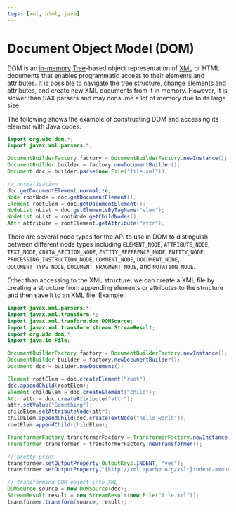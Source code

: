 ```yaml
---
tags: [xml, html, java]
---
```


# Document Object Model (DOM)

DOM is an [in-memory](202312062111.md) [Tree](202112101956.md)-based object
representation of [XML](202305281742.md) or HTML documents that enables
programmatic access to their elements and attributes. It is possible to
navigate the tree structure, change elements and attributes, and create new XML
documents from it in memory. However, it is slower than SAX parsers and may
consume a lot of memory due to its large size.

The following shows the example of constructing DOM and accessing its element
with Java codes:

```java
import org.w3c.dom.*;
import javax.xml.parsers.*;

DocumentBuilderFactory factory = DocumentBuilderFactory.newInstance();
DocumentBuilder builder = factory.newDocumentBuilder();
Document doc = builder.parse(new File("file.xml"));

// normalisation
doc.getDocumentElement.normalize;
Node rootNode = doc.getDocumentElement();
Element rootElem = doc.getDocumentElement();
NodeList nList = doc.getElementsByTagName("elem");
NodeList nList = rootNode.getChildNodes();
Attr attribute = rootElement.getAttribute("attr");
```

There are several node types for the API to use in DOM to distinguish between
different node types including `ELEMENT_NODE`, `ATTRIBUTE_NODE`, `TEXT_NODE`,
`CDATA_SECTION_NODE`, `ENTITY_REFERENCE_NODE`, `ENTITY_NODE`,
`PROCESSING_INSTRUCTION_NODE`, `COMMENT_NODE`, `DOCUMENT_NODE`,
`DOCUMENT_TYPE_NODE`, `DOCUMENT_FRAGMENT_NODE`, and `NOTATION_NODE`.

Other than accessing to the XML structure, we can create a XML file by creating
a structure from appending elements or attributes to the structure and then save
it to an XML file. Example:

```java
import javax.xml.parsers.*;
import javax.xml.transform.*;
import javax.xml.tranform.dom.DOMSource;
import javax.xml.transform.stream.StreamResult;
import org.w3c.dom.*;
import java.io.File;

DocumentBuilderFactory factory = DocumentBuilderFactory.newInstance();
DocumentBuilder builder = factory.newDocumentBuilder();
Document doc = builder.newDocument();

Element rootElem = doc.createElement("root");
doc.appendChild(rootElem);
Element childElem = doc.createElement("child");
Attr attr = doc.createAttribute("attr");
attr.setValue("Something");
childElem.setAttributeNode(attr);
childElem.appendChild(doc.createTextNode("hello world"));
rootElem.appendChild(childElem);

TransformerFactory transformerFactory = TransformerFactory.newInstance();
Transformer transformer = transformerFactory.newTransformer();

// pretty print
transformer.setOutputProperty(OutputKeys.INDENT, "yes");
transformer.setOutputProperty("{http://xml.apache.org/xslt}indent-amount", "3");

// transforming DOM object into XML
DOMSource source = new DOMSource(doc);
StreamResult result = new StreamResult(new File("file.xml"));
transformer.transform(source, result);
```

